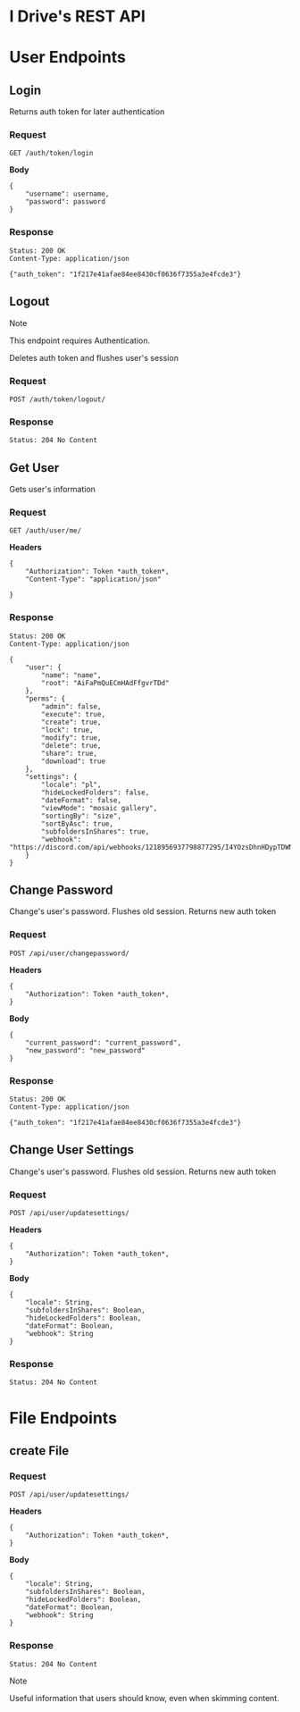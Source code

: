 # I Drive's REST API

# User Endpoints

## Login
 Returns auth token for later authentication

### Request

`GET /auth/token/login`

**Body**

    {
        "username": username,
        "password": password
    }

    

### Response

    Status: 200 OK
    Content-Type: application/json
    
    {"auth_token": "1f217e41afae84ee8430cf0636f7355a3e4fcde3"}


## Logout
> [!NOTE]
> This endpoint requires Authentication.

Deletes auth token and flushes user's session

### Request

`POST /auth/token/logout/`


### Response

    Status: 204 No Content


## Get User
Gets user's information

### Request

`GET /auth/user/me/`

**Headers**

    {
        "Authorization": Token *auth_token*,
        "Content-Type": "application/json"

    }
   


### Response

    Status: 200 OK
    Content-Type: application/json

    {
        "user": {
            "name": "name",
            "root": "AiFaPmQuECmHAdFfgvrTDd"
        },
        "perms": {
            "admin": false,
            "execute": true,
            "create": true,
            "lock": true,
            "modify": true,
            "delete": true,
            "share": true,
            "download": true
        },
        "settings": {
            "locale": "pl",
            "hideLockedFolders": false,
            "dateFormat": false,
            "viewMode": "mosaic gallery",
            "sortingBy": "size",
            "sortByAsc": true,
            "subfoldersInShares": true,
            "webhook": "https://discord.com/api/webhooks/1218956937798877295/I4YOzsDhnHDypTDWNqzcefcAveEaiEddE5YUwtUVrjJySjFcfz"
        }
    }


## Change Password
Change's user's password. Flushes old session. Returns new auth token

### Request

`POST /api/user/changepassword/`

**Headers**

    {
        "Authorization": Token *auth_token*,
    }
   
**Body**

    {
        "current_password": "current_password",
        "new_password": "new_password"
    }


### Response

    Status: 200 OK
    Content-Type: application/json
    
    {"auth_token": "1f217e41afae84ee8430cf0636f7355a3e4fcde3"}

## Change User Settings
Change's user's password. Flushes old session. Returns new auth token

### Request

`POST /api/user/updatesettings/`

**Headers**

    {
        "Authorization": Token *auth_token*,
    }
   
**Body**

    {
        "locale": String,
        "subfoldersInShares": Boolean,
        "hideLockedFolders": Boolean,
        "dateFormat": Boolean,
        "webhook": String
    }

### Response

    Status: 204 No Content

# File Endpoints

## create File 


### Request

`POST /api/user/updatesettings/`

**Headers**

    {
        "Authorization": Token *auth_token*,
    }
   
**Body**

    {
        "locale": String,
        "subfoldersInShares": Boolean,
        "hideLockedFolders": Boolean,
        "dateFormat": Boolean,
        "webhook": String
    }


### Response

    Status: 204 No Content

> [!NOTE]
> Useful information that users should know, even when skimming content.